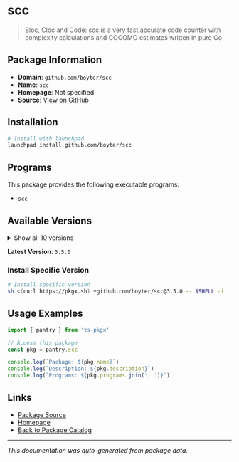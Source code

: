 # scc

> Sloc, Cloc and Code: scc is a very fast accurate code counter with complexity calculations and COCOMO estimates written in pure Go

## Package Information

- **Domain**: `github.com/boyter/scc`
- **Name**: `scc`
- **Homepage**: Not specified
- **Source**: [View on GitHub](https://github.com/pkgxdev/pantry/tree/main/projects/github.com/boyter/scc/package.yml)

## Installation

```bash
# Install with launchpad
launchpad install github.com/boyter/scc
```

## Programs

This package provides the following executable programs:

- `scc`

## Available Versions

<details>
<summary>Show all 10 versions</summary>

- `3.5.0`, `3.4.0`, `3.3.5`, `3.3.4`, `3.3.3`
- `3.3.2`, `3.3.1`, `3.3.0`, `3.2.0`, `3.1.0`

</details>

**Latest Version**: `3.5.0`

### Install Specific Version

```bash
# Install specific version
sh <(curl https://pkgx.sh) +github.com/boyter/scc@3.5.0 -- $SHELL -i
```

## Usage Examples

```typescript
import { pantry } from 'ts-pkgx'

// Access this package
const pkg = pantry.scc

console.log(`Package: ${pkg.name}`)
console.log(`Description: ${pkg.description}`)
console.log(`Programs: ${pkg.programs.join(', ')}`)
```

## Links

- [Package Source](https://github.com/pkgxdev/pantry/tree/main/projects/github.com/boyter/scc/package.yml)
- [Homepage](#)
- [Back to Package Catalog](../../../package-catalog.md)

---

*This documentation was auto-generated from package data.*

